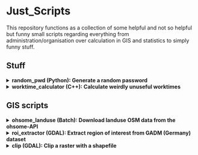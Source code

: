 # Just_Scripts

This repository functions as a collection of some helpful and not so helpful but funny small scripts regarding everything from administration/organisation over calculation in GIS and statistics to simply funny stuff.

## Stuff 

<details>
  <summary><b>random_pwd (Python): Generate a random password</b></summary>
<br>  

This scripts generates a random password for you by using different characters (letters, digits, punctuation). <br/>
The small commandline-tool even talks to you if you put in wrong answers!
  
</details>

<details>
  <summary><b>worktime_calculator (C++): Calculate weirdly unuseful worktimes</b></summary>
<br>  

You can calculate how long a large task consisting of multiple tasks will need to be accomplished depending on helping hands, number of smaller tasks and how much time a small task takes up. Will this ever be useful to anyone?
  
</details>


## GIS scripts

<details>
  <summary><b>ohsome_landuse (Batch): Download landuse OSM data from the ohsome-API</b></summary>
<br>  

With the help of this script you can download multiple landuse files at once. <br/>
If you want to adapt it to your application, you should  change the bounding box, the time and the name of the output files (line 2, 3 and 5 of each block). 

</details>

<details>
  <summary><b>roi_extractor (GDAL): Extract region of interest from GADM (Germany) dataset</b></summary>
<br>

Your input (region) is handled like a variable and gets implemented in the command. By changing "DEU" in the command to your country of interest, you can use the command for every region in the world.<br/>
GADM datasets are found under https://gadm.org/download_country.html.<br/>
This can be implemented for example in a clip operation (next one).

</details>

<details>
  <summary><b>clip (GDAL): Clip a raster with a shapefile</b></summary>
<br>  

Well it does what it says.
  
</details>